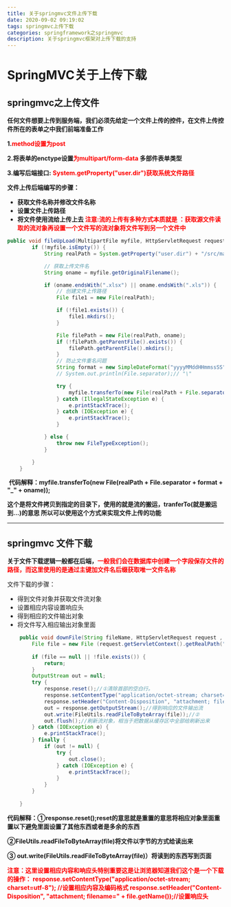 ```yaml
---
title: 关于springmvc文件上传下载
date: 2020-09-02 09:19:02
tags: springmvc上传下载
categories: springframework之springmvc
description: 关于springmvc框架对上传下载的支持
---
```


# SpringMVC关于上传下载

## springmvc之上传文件

​    **任何文件想要上传到服务端，我们必须先给定一个文件上传的控件，在文件上传控件所在的表单之中我们前端准备工作**

**1.<font color='red'>method设置为post</font>**

**2.将表单的enctype设置<font color='red'>为multipart/form-data</font> 多部件表单类型**

**3.编写后端接口:**  **<font color='red'>System.getProperty("user.dir")获取系统文件路径</font>**

**文件上传后端编写的步骤：**

+ **获取文件名称并修改文件名称**
+ **设置文件上传路径**
+ **将文件使用流给上传上去     <font color='red'> 注意:流的上传有多种方式本质就是 ：获取源文件读取的流对象再设置一个文件写的流对象将文件写到另一个文件中</font>**

```java
public void fileUpLoad(MultipartFile myfile, HttpServletRequest request) throws FileTypeException {
		if (!myfile.isEmpty()) {
			String realPath = System.getProperty("user.dir") + "/src/main/resources/upload";//这里因为我使用的springboot内嵌的tomcat又因为运行时目录是动态的所以使用这种方式来得到项目文件的绝对路径

			// 获取上传文件名
			String oname = myfile.getOriginalFilename();

			if (oname.endsWith(".xlsx") || oname.endsWith(".xls")) {
				// 创建文件上传路径
				File file1 = new File(realPath);

				if (!file1.exists()) {
					file1.mkdirs();
				}

				File filePath = new File(realPath, oname);
				if (!filePath.getParentFile().exists()) {
					filePath.getParentFile().mkdirs();
				}
				// 防止文件重名问题
				String format = new SimpleDateFormat("yyyyMMddHHmmssSS").format(new Date());
				// System.out.println(File.separator);// "\"

				try {
					myfile.transferTo(new File(realPath + File.separator + format + "_" + oname));
				} catch (IllegalStateException e) {
					e.printStackTrace();
				} catch (IOException e) {
					e.printStackTrace();
				}

			} else {
				throw new FileTypeException();
			}

		}
	}
```



​    **代码解释：myfile.transferTo(new File(realPath + File.separator + format + "_" + oname));**

​    **这个是将文件拷贝到指定的目录下，使用的就是流的搬运，tranferTo(就是搬运到...)的意思 所以可以使用这个方式来实现文件上传的功能**



---

## springmvc 文件下载

​    **关于文件下载逻辑一般都在后端，<font color='red'>一般我们会在数据库中创建一个字段保存文件的路径，而这里使用的是通过主键加文件名后缀获取唯一文件名称</font>**

文件下载的步骤：

+ 得到文件对象并获取文件流对象
+ 设置相应内容设置响应头
+ 得到相应的文件输出对象
+ 将文件写入相应输出对象里面

```java
	public void downFile(String fileName, HttpServletRequest request , HttpServletResponse response) {
		File file = new File (request.getServletContext().getRealPath("upload2\\"+fileName));//这里使用的是通过文件真实路径加文件名称来获取文件对象，再获取流对象
		
		if (file == null || !file.exists()) {
            return;
        }
        OutputStream out = null;
        try {
            response.reset();//①清除首部的空白行。
            response.setContentType("application/octet-stream; charset=utf-8"); //设置相应内容及编码格式
            response.setHeader("Content-Disposition", "attachment; filename=" + file.getName());//设置响应头
            out = response.getOutputStream();//得到响应的文件输出流
            out.write(FileUtils.readFileToByteArray(file));//②
            out.flush();//刷新流对象，相当于把数据从缓存区中全部给刷新出来
        } catch (IOException e) {
            e.printStackTrace();
        } finally {
            if (out != null) {
                try {
                    out.close();
                } catch (IOException e) {
                    e.printStackTrace();
                }
            }
        } 
		
	}
```

**代码解释：①response.reset();reset的意思就是重置的意思将相应对象里面重置以下避免里面设置了其他东西或者是多余的东西**  

**②FileUtils.readFileToByteArray(file)将文件以字节的方式给读出来**

**③ out.write(FileUtils.readFileToByteArray(file)）将读到的东西写到页面**

**<font color='red'>注意：这里设置相应内容和响应头特别重要这是让浏览器知道我们这个是一个下载的操作：    response.setContentType("application/octet-stream; charset=utf-8"); //设置相应内容及编码格式
            response.setHeader("Content-Disposition", "attachment; filename=" + file.getName());//设置响应头</font>**



